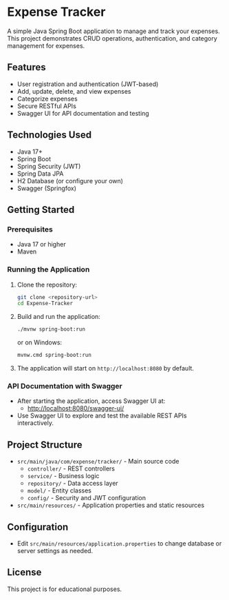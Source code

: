 # Expense Tracker

A simple Java Spring Boot application to manage and track your expenses. This project demonstrates CRUD operations, authentication, and category management for expenses.

## Features
- User registration and authentication (JWT-based)
- Add, update, delete, and view expenses
- Categorize expenses
- Secure RESTful APIs
- Swagger UI for API documentation and testing

## Technologies Used
- Java 17+
- Spring Boot
- Spring Security (JWT)
- Spring Data JPA
- H2 Database (or configure your own)
- Swagger (Springfox)

## Getting Started

### Prerequisites
- Java 17 or higher
- Maven

### Running the Application
1. Clone the repository:
   ```bash
   git clone <repository-url>
   cd Expense-Tracker
   ```
2. Build and run the application:
   ```bash
   ./mvnw spring-boot:run
   ```
   or on Windows:
   ```bash
   mvnw.cmd spring-boot:run
   ```
3. The application will start on `http://localhost:8080` by default.

### API Documentation with Swagger
- After starting the application, access Swagger UI at:
  - [http://localhost:8080/swagger-ui/](http://localhost:8080/swagger-ui/)
- Use Swagger UI to explore and test the available REST APIs interactively.

## Project Structure
- `src/main/java/com/expense/tracker/` - Main source code
  - `controller/` - REST controllers
  - `service/` - Business logic
  - `repository/` - Data access layer
  - `model/` - Entity classes
  - `config/` - Security and JWT configuration
- `src/main/resources/` - Application properties and static resources

## Configuration
- Edit `src/main/resources/application.properties` to change database or server settings as needed.

## License
This project is for educational purposes.

